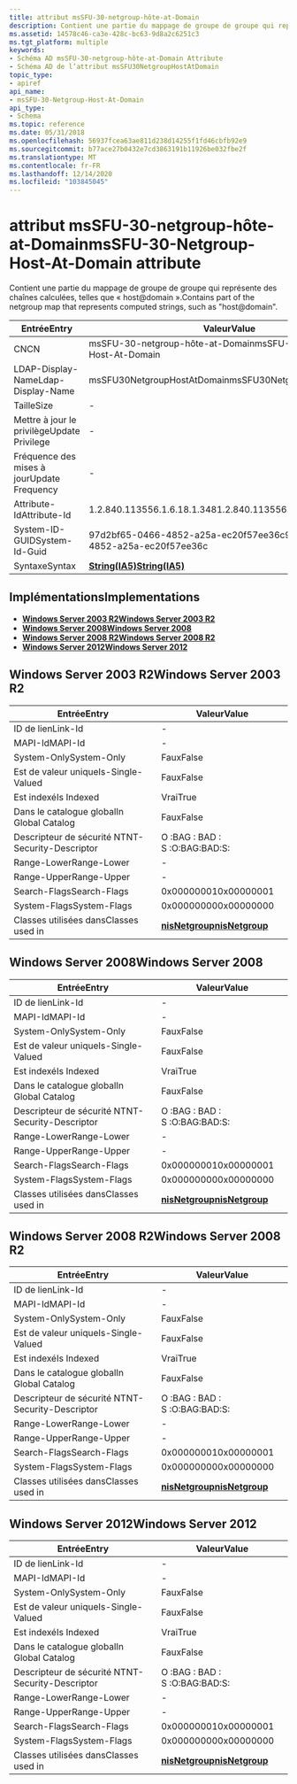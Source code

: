 ```yaml
---
title: attribut msSFU-30-netgroup-hôte-at-Domain
description: Contient une partie du mappage de groupe de groupe qui représente des chaînes calculées, telles que \ 0034 ; domaine hôte \ 0034 ;.
ms.assetid: 14578c46-ca3e-428c-bc63-9d8a2c6251c3
ms.tgt_platform: multiple
keywords:
- Schéma AD msSFU-30-netgroup-hôte-at-Domain Attribute
- Schéma AD de l’attribut msSFU30NetgroupHostAtDomain
topic_type:
- apiref
api_name:
- msSFU-30-Netgroup-Host-At-Domain
api_type:
- Schema
ms.topic: reference
ms.date: 05/31/2018
ms.openlocfilehash: 56937fcea63ae811d238d14255f1fd46cbfb92e9
ms.sourcegitcommit: b77ace27b0432e7cd3863191b11926be032fbe2f
ms.translationtype: MT
ms.contentlocale: fr-FR
ms.lasthandoff: 12/14/2020
ms.locfileid: "103845045"
---
```

# <a name="mssfu-30-netgroup-host-at-domain-attribute"></a><span data-ttu-id="caa25-105">attribut msSFU-30-netgroup-hôte-at-Domain</span><span class="sxs-lookup"><span data-stu-id="caa25-105">msSFU-30-Netgroup-Host-At-Domain attribute</span></span>

<span data-ttu-id="caa25-106">Contient une partie du mappage de groupe de groupe qui représente des chaînes calculées, telles que « host@domain ».</span><span class="sxs-lookup"><span data-stu-id="caa25-106">Contains part of the netgroup map that represents computed strings, such as "host@domain".</span></span>



| <span data-ttu-id="caa25-107">Entrée</span><span class="sxs-lookup"><span data-stu-id="caa25-107">Entry</span></span> | <span data-ttu-id="caa25-108">Valeur</span><span class="sxs-lookup"><span data-stu-id="caa25-108">Value</span></span> |
|-------------------|--------------------------------------|
| <span data-ttu-id="caa25-109">CN</span><span class="sxs-lookup"><span data-stu-id="caa25-109">CN</span></span>                | <span data-ttu-id="caa25-110">msSFU-30-netgroup-hôte-at-Domain</span><span class="sxs-lookup"><span data-stu-id="caa25-110">msSFU-30-Netgroup-Host-At-Domain</span></span>     |
| <span data-ttu-id="caa25-111">LDAP-Display-Name</span><span class="sxs-lookup"><span data-stu-id="caa25-111">Ldap-Display-Name</span></span> | <span data-ttu-id="caa25-112">msSFU30NetgroupHostAtDomain</span><span class="sxs-lookup"><span data-stu-id="caa25-112">msSFU30NetgroupHostAtDomain</span></span>          |
| <span data-ttu-id="caa25-113">Taille</span><span class="sxs-lookup"><span data-stu-id="caa25-113">Size</span></span>              | \-                                   |
| <span data-ttu-id="caa25-114">Mettre à jour le privilège</span><span class="sxs-lookup"><span data-stu-id="caa25-114">Update Privilege</span></span>  | \-                                   |
| <span data-ttu-id="caa25-115">Fréquence des mises à jour</span><span class="sxs-lookup"><span data-stu-id="caa25-115">Update Frequency</span></span>  | \-                                   |
| <span data-ttu-id="caa25-116">Attribute-Id</span><span class="sxs-lookup"><span data-stu-id="caa25-116">Attribute-Id</span></span>      | <span data-ttu-id="caa25-117">1.2.840.113556.1.6.18.1.348</span><span class="sxs-lookup"><span data-stu-id="caa25-117">1.2.840.113556.1.6.18.1.348</span></span>          |
| <span data-ttu-id="caa25-118">System-ID-GUID</span><span class="sxs-lookup"><span data-stu-id="caa25-118">System-Id-Guid</span></span>    | <span data-ttu-id="caa25-119">97d2bf65-0466-4852-a25a-ec20f57ee36c</span><span class="sxs-lookup"><span data-stu-id="caa25-119">97d2bf65-0466-4852-a25a-ec20f57ee36c</span></span> |
| <span data-ttu-id="caa25-120">Syntaxe</span><span class="sxs-lookup"><span data-stu-id="caa25-120">Syntax</span></span>            | [<span data-ttu-id="caa25-121">**String(IA5)**</span><span class="sxs-lookup"><span data-stu-id="caa25-121">**String(IA5)**</span></span>](s-string-ia5.md)  |



## <a name="implementations"></a><span data-ttu-id="caa25-122">Implémentations</span><span class="sxs-lookup"><span data-stu-id="caa25-122">Implementations</span></span>

-   [<span data-ttu-id="caa25-123">**Windows Server 2003 R2**</span><span class="sxs-lookup"><span data-stu-id="caa25-123">**Windows Server 2003 R2**</span></span>](#windows-server-2003-r2)
-   [<span data-ttu-id="caa25-124">**Windows Server 2008**</span><span class="sxs-lookup"><span data-stu-id="caa25-124">**Windows Server 2008**</span></span>](#windows-server-2008)
-   [<span data-ttu-id="caa25-125">**Windows Server 2008 R2**</span><span class="sxs-lookup"><span data-stu-id="caa25-125">**Windows Server 2008 R2**</span></span>](#windows-server-2008-r2)
-   [<span data-ttu-id="caa25-126">**Windows Server 2012**</span><span class="sxs-lookup"><span data-stu-id="caa25-126">**Windows Server 2012**</span></span>](#windows-server-2012)

## <a name="windows-server-2003-r2"></a><span data-ttu-id="caa25-127">Windows Server 2003 R2</span><span class="sxs-lookup"><span data-stu-id="caa25-127">Windows Server 2003 R2</span></span>



| <span data-ttu-id="caa25-128">Entrée</span><span class="sxs-lookup"><span data-stu-id="caa25-128">Entry</span></span> | <span data-ttu-id="caa25-129">Valeur</span><span class="sxs-lookup"><span data-stu-id="caa25-129">Value</span></span> |
|------------------------|-------------------------------------------------|
| <span data-ttu-id="caa25-130">ID de lien</span><span class="sxs-lookup"><span data-stu-id="caa25-130">Link-Id</span></span>                | \-                                              |
| <span data-ttu-id="caa25-131">MAPI-Id</span><span class="sxs-lookup"><span data-stu-id="caa25-131">MAPI-Id</span></span>                | \-                                              |
| <span data-ttu-id="caa25-132">System-Only</span><span class="sxs-lookup"><span data-stu-id="caa25-132">System-Only</span></span>            | <span data-ttu-id="caa25-133">Faux</span><span class="sxs-lookup"><span data-stu-id="caa25-133">False</span></span>                                           |
| <span data-ttu-id="caa25-134">Est de valeur unique</span><span class="sxs-lookup"><span data-stu-id="caa25-134">Is-Single-Valued</span></span>       | <span data-ttu-id="caa25-135">Faux</span><span class="sxs-lookup"><span data-stu-id="caa25-135">False</span></span>                                           |
| <span data-ttu-id="caa25-136">Est indexé</span><span class="sxs-lookup"><span data-stu-id="caa25-136">Is Indexed</span></span>             | <span data-ttu-id="caa25-137">Vrai</span><span class="sxs-lookup"><span data-stu-id="caa25-137">True</span></span>                                            |
| <span data-ttu-id="caa25-138">Dans le catalogue global</span><span class="sxs-lookup"><span data-stu-id="caa25-138">In Global Catalog</span></span>      | <span data-ttu-id="caa25-139">Faux</span><span class="sxs-lookup"><span data-stu-id="caa25-139">False</span></span>                                           |
| <span data-ttu-id="caa25-140">Descripteur de sécurité NT</span><span class="sxs-lookup"><span data-stu-id="caa25-140">NT-Security-Descriptor</span></span> | <span data-ttu-id="caa25-141">O :BAG : BAD : S :</span><span class="sxs-lookup"><span data-stu-id="caa25-141">O:BAG:BAD:S:</span></span>                                    |
| <span data-ttu-id="caa25-142">Range-Lower</span><span class="sxs-lookup"><span data-stu-id="caa25-142">Range-Lower</span></span>            | \-                                              |
| <span data-ttu-id="caa25-143">Range-Upper</span><span class="sxs-lookup"><span data-stu-id="caa25-143">Range-Upper</span></span>            | \-                                              |
| <span data-ttu-id="caa25-144">Search-Flags</span><span class="sxs-lookup"><span data-stu-id="caa25-144">Search-Flags</span></span>           | <span data-ttu-id="caa25-145">0x00000001</span><span class="sxs-lookup"><span data-stu-id="caa25-145">0x00000001</span></span>                                      |
| <span data-ttu-id="caa25-146">System-Flags</span><span class="sxs-lookup"><span data-stu-id="caa25-146">System-Flags</span></span>           | <span data-ttu-id="caa25-147">0x00000000</span><span class="sxs-lookup"><span data-stu-id="caa25-147">0x00000000</span></span>                                      |
| <span data-ttu-id="caa25-148">Classes utilisées dans</span><span class="sxs-lookup"><span data-stu-id="caa25-148">Classes used in</span></span>        | [<span data-ttu-id="caa25-149">**nisNetgroup**</span><span class="sxs-lookup"><span data-stu-id="caa25-149">**nisNetgroup**</span></span>](c-nisnetgroup.md)<br/> |



## <a name="windows-server-2008"></a><span data-ttu-id="caa25-150">Windows Server 2008</span><span class="sxs-lookup"><span data-stu-id="caa25-150">Windows Server 2008</span></span>



| <span data-ttu-id="caa25-151">Entrée</span><span class="sxs-lookup"><span data-stu-id="caa25-151">Entry</span></span> | <span data-ttu-id="caa25-152">Valeur</span><span class="sxs-lookup"><span data-stu-id="caa25-152">Value</span></span> |
|------------------------|-------------------------------------------------|
| <span data-ttu-id="caa25-153">ID de lien</span><span class="sxs-lookup"><span data-stu-id="caa25-153">Link-Id</span></span>                | \-                                              |
| <span data-ttu-id="caa25-154">MAPI-Id</span><span class="sxs-lookup"><span data-stu-id="caa25-154">MAPI-Id</span></span>                | \-                                              |
| <span data-ttu-id="caa25-155">System-Only</span><span class="sxs-lookup"><span data-stu-id="caa25-155">System-Only</span></span>            | <span data-ttu-id="caa25-156">Faux</span><span class="sxs-lookup"><span data-stu-id="caa25-156">False</span></span>                                           |
| <span data-ttu-id="caa25-157">Est de valeur unique</span><span class="sxs-lookup"><span data-stu-id="caa25-157">Is-Single-Valued</span></span>       | <span data-ttu-id="caa25-158">Faux</span><span class="sxs-lookup"><span data-stu-id="caa25-158">False</span></span>                                           |
| <span data-ttu-id="caa25-159">Est indexé</span><span class="sxs-lookup"><span data-stu-id="caa25-159">Is Indexed</span></span>             | <span data-ttu-id="caa25-160">Vrai</span><span class="sxs-lookup"><span data-stu-id="caa25-160">True</span></span>                                            |
| <span data-ttu-id="caa25-161">Dans le catalogue global</span><span class="sxs-lookup"><span data-stu-id="caa25-161">In Global Catalog</span></span>      | <span data-ttu-id="caa25-162">Faux</span><span class="sxs-lookup"><span data-stu-id="caa25-162">False</span></span>                                           |
| <span data-ttu-id="caa25-163">Descripteur de sécurité NT</span><span class="sxs-lookup"><span data-stu-id="caa25-163">NT-Security-Descriptor</span></span> | <span data-ttu-id="caa25-164">O :BAG : BAD : S :</span><span class="sxs-lookup"><span data-stu-id="caa25-164">O:BAG:BAD:S:</span></span>                                    |
| <span data-ttu-id="caa25-165">Range-Lower</span><span class="sxs-lookup"><span data-stu-id="caa25-165">Range-Lower</span></span>            | \-                                              |
| <span data-ttu-id="caa25-166">Range-Upper</span><span class="sxs-lookup"><span data-stu-id="caa25-166">Range-Upper</span></span>            | \-                                              |
| <span data-ttu-id="caa25-167">Search-Flags</span><span class="sxs-lookup"><span data-stu-id="caa25-167">Search-Flags</span></span>           | <span data-ttu-id="caa25-168">0x00000001</span><span class="sxs-lookup"><span data-stu-id="caa25-168">0x00000001</span></span>                                      |
| <span data-ttu-id="caa25-169">System-Flags</span><span class="sxs-lookup"><span data-stu-id="caa25-169">System-Flags</span></span>           | <span data-ttu-id="caa25-170">0x00000000</span><span class="sxs-lookup"><span data-stu-id="caa25-170">0x00000000</span></span>                                      |
| <span data-ttu-id="caa25-171">Classes utilisées dans</span><span class="sxs-lookup"><span data-stu-id="caa25-171">Classes used in</span></span>        | [<span data-ttu-id="caa25-172">**nisNetgroup**</span><span class="sxs-lookup"><span data-stu-id="caa25-172">**nisNetgroup**</span></span>](c-nisnetgroup.md)<br/> |



## <a name="windows-server-2008-r2"></a><span data-ttu-id="caa25-173">Windows Server 2008 R2</span><span class="sxs-lookup"><span data-stu-id="caa25-173">Windows Server 2008 R2</span></span>



| <span data-ttu-id="caa25-174">Entrée</span><span class="sxs-lookup"><span data-stu-id="caa25-174">Entry</span></span> | <span data-ttu-id="caa25-175">Valeur</span><span class="sxs-lookup"><span data-stu-id="caa25-175">Value</span></span> |
|------------------------|-------------------------------------------------|
| <span data-ttu-id="caa25-176">ID de lien</span><span class="sxs-lookup"><span data-stu-id="caa25-176">Link-Id</span></span>                | \-                                              |
| <span data-ttu-id="caa25-177">MAPI-Id</span><span class="sxs-lookup"><span data-stu-id="caa25-177">MAPI-Id</span></span>                | \-                                              |
| <span data-ttu-id="caa25-178">System-Only</span><span class="sxs-lookup"><span data-stu-id="caa25-178">System-Only</span></span>            | <span data-ttu-id="caa25-179">Faux</span><span class="sxs-lookup"><span data-stu-id="caa25-179">False</span></span>                                           |
| <span data-ttu-id="caa25-180">Est de valeur unique</span><span class="sxs-lookup"><span data-stu-id="caa25-180">Is-Single-Valued</span></span>       | <span data-ttu-id="caa25-181">Faux</span><span class="sxs-lookup"><span data-stu-id="caa25-181">False</span></span>                                           |
| <span data-ttu-id="caa25-182">Est indexé</span><span class="sxs-lookup"><span data-stu-id="caa25-182">Is Indexed</span></span>             | <span data-ttu-id="caa25-183">Vrai</span><span class="sxs-lookup"><span data-stu-id="caa25-183">True</span></span>                                            |
| <span data-ttu-id="caa25-184">Dans le catalogue global</span><span class="sxs-lookup"><span data-stu-id="caa25-184">In Global Catalog</span></span>      | <span data-ttu-id="caa25-185">Faux</span><span class="sxs-lookup"><span data-stu-id="caa25-185">False</span></span>                                           |
| <span data-ttu-id="caa25-186">Descripteur de sécurité NT</span><span class="sxs-lookup"><span data-stu-id="caa25-186">NT-Security-Descriptor</span></span> | <span data-ttu-id="caa25-187">O :BAG : BAD : S :</span><span class="sxs-lookup"><span data-stu-id="caa25-187">O:BAG:BAD:S:</span></span>                                    |
| <span data-ttu-id="caa25-188">Range-Lower</span><span class="sxs-lookup"><span data-stu-id="caa25-188">Range-Lower</span></span>            | \-                                              |
| <span data-ttu-id="caa25-189">Range-Upper</span><span class="sxs-lookup"><span data-stu-id="caa25-189">Range-Upper</span></span>            | \-                                              |
| <span data-ttu-id="caa25-190">Search-Flags</span><span class="sxs-lookup"><span data-stu-id="caa25-190">Search-Flags</span></span>           | <span data-ttu-id="caa25-191">0x00000001</span><span class="sxs-lookup"><span data-stu-id="caa25-191">0x00000001</span></span>                                      |
| <span data-ttu-id="caa25-192">System-Flags</span><span class="sxs-lookup"><span data-stu-id="caa25-192">System-Flags</span></span>           | <span data-ttu-id="caa25-193">0x00000000</span><span class="sxs-lookup"><span data-stu-id="caa25-193">0x00000000</span></span>                                      |
| <span data-ttu-id="caa25-194">Classes utilisées dans</span><span class="sxs-lookup"><span data-stu-id="caa25-194">Classes used in</span></span>        | [<span data-ttu-id="caa25-195">**nisNetgroup**</span><span class="sxs-lookup"><span data-stu-id="caa25-195">**nisNetgroup**</span></span>](c-nisnetgroup.md)<br/> |



## <a name="windows-server-2012"></a><span data-ttu-id="caa25-196">Windows Server 2012</span><span class="sxs-lookup"><span data-stu-id="caa25-196">Windows Server 2012</span></span>



| <span data-ttu-id="caa25-197">Entrée</span><span class="sxs-lookup"><span data-stu-id="caa25-197">Entry</span></span> | <span data-ttu-id="caa25-198">Valeur</span><span class="sxs-lookup"><span data-stu-id="caa25-198">Value</span></span> |
|------------------------|-------------------------------------------------|
| <span data-ttu-id="caa25-199">ID de lien</span><span class="sxs-lookup"><span data-stu-id="caa25-199">Link-Id</span></span>                | \-                                              |
| <span data-ttu-id="caa25-200">MAPI-Id</span><span class="sxs-lookup"><span data-stu-id="caa25-200">MAPI-Id</span></span>                | \-                                              |
| <span data-ttu-id="caa25-201">System-Only</span><span class="sxs-lookup"><span data-stu-id="caa25-201">System-Only</span></span>            | <span data-ttu-id="caa25-202">Faux</span><span class="sxs-lookup"><span data-stu-id="caa25-202">False</span></span>                                           |
| <span data-ttu-id="caa25-203">Est de valeur unique</span><span class="sxs-lookup"><span data-stu-id="caa25-203">Is-Single-Valued</span></span>       | <span data-ttu-id="caa25-204">Faux</span><span class="sxs-lookup"><span data-stu-id="caa25-204">False</span></span>                                           |
| <span data-ttu-id="caa25-205">Est indexé</span><span class="sxs-lookup"><span data-stu-id="caa25-205">Is Indexed</span></span>             | <span data-ttu-id="caa25-206">Vrai</span><span class="sxs-lookup"><span data-stu-id="caa25-206">True</span></span>                                            |
| <span data-ttu-id="caa25-207">Dans le catalogue global</span><span class="sxs-lookup"><span data-stu-id="caa25-207">In Global Catalog</span></span>      | <span data-ttu-id="caa25-208">Faux</span><span class="sxs-lookup"><span data-stu-id="caa25-208">False</span></span>                                           |
| <span data-ttu-id="caa25-209">Descripteur de sécurité NT</span><span class="sxs-lookup"><span data-stu-id="caa25-209">NT-Security-Descriptor</span></span> | <span data-ttu-id="caa25-210">O :BAG : BAD : S :</span><span class="sxs-lookup"><span data-stu-id="caa25-210">O:BAG:BAD:S:</span></span>                                    |
| <span data-ttu-id="caa25-211">Range-Lower</span><span class="sxs-lookup"><span data-stu-id="caa25-211">Range-Lower</span></span>            | \-                                              |
| <span data-ttu-id="caa25-212">Range-Upper</span><span class="sxs-lookup"><span data-stu-id="caa25-212">Range-Upper</span></span>            | \-                                              |
| <span data-ttu-id="caa25-213">Search-Flags</span><span class="sxs-lookup"><span data-stu-id="caa25-213">Search-Flags</span></span>           | <span data-ttu-id="caa25-214">0x00000001</span><span class="sxs-lookup"><span data-stu-id="caa25-214">0x00000001</span></span>                                      |
| <span data-ttu-id="caa25-215">System-Flags</span><span class="sxs-lookup"><span data-stu-id="caa25-215">System-Flags</span></span>           | <span data-ttu-id="caa25-216">0x00000000</span><span class="sxs-lookup"><span data-stu-id="caa25-216">0x00000000</span></span>                                      |
| <span data-ttu-id="caa25-217">Classes utilisées dans</span><span class="sxs-lookup"><span data-stu-id="caa25-217">Classes used in</span></span>        | [<span data-ttu-id="caa25-218">**nisNetgroup**</span><span class="sxs-lookup"><span data-stu-id="caa25-218">**nisNetgroup**</span></span>](c-nisnetgroup.md)<br/> |



 

 





